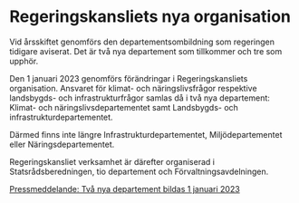 # Regeringskansliets nya organisation

Vid årsskiftet genomförs den departementsombildning som regeringen tidigare aviserat. Det är två nya departement som tillkommer och tre som upphör.


Den 1 januari 2023 genomförs förändringar i Regeringskansliets organisation. Ansvaret för klimat\- och näringslivsfrågor respektive landsbygds\- och infrastrukturfrågor samlas då i två nya departement: Klimat\- och näringslivsdepartementet samt Landsbygds\- och infrastrukturdepartementet.

Därmed finns inte längre Infrastrukturdepartementet, Miljödepartementet eller Näringsdepartementet.

Regeringskansliet verksamhet är därefter organiserad i Statsrådsberedningen, tio departement och Förvaltningsavdelningen.

[Pressmeddelande: Två nya departement bildas 1 januari 2023](/pressmeddelanden/2022/10/tva-nya-departement-bildas-1-januari-2023/ "Två nya departement bildas 1 januari 2023")
